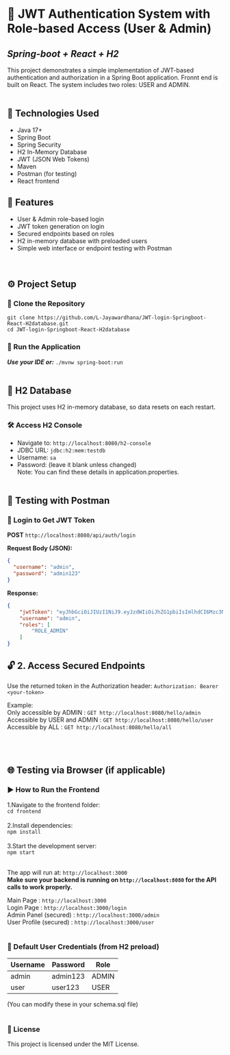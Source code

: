 # 🔐 JWT Authentication System with Role-based Access (User & Admin) 
## ***Spring-boot + React + H2***

This project demonstrates a simple implementation of JWT-based authentication and authorization in a Spring Boot application. Fronnt end is built on React. The system includes two roles: USER and ADMIN.
<br><br>
## 🧰 Technologies Used
- Java 17+
- Spring Boot
- Spring Security
- H2 In-Memory Database
- JWT (JSON Web Tokens)
- Maven
- Postman (for testing)
- React frontend<br>

## 📂 Features
- User & Admin role-based login
- JWT token generation on login
- Secured endpoints based on roles
- H2 in-memory database with preloaded users
- Simple web interface or endpoint testing with Postman<br></br></br>

## ⚙️ Project Setup
### 🔄 Clone the Repository
`git clone https://github.com/L-Jayawardhana/JWT-login-Springboot-React-H2database.git`</br>
`cd JWT-login-Springboot-React-H2database`

### 🚀 Run the Application
***Use your IDE or:***
`./mvnw spring-boot:run` </br></br>

## 💾 H2 Database <br>
This project uses H2 in-memory database, so data resets on each restart.<br>

### 🛠 Access H2 Console
- Navigate to: `http://localhost:8080/h2-console`
- JDBC URL: `jdbc:h2:mem:testdb`
- Username: `sa`
- Password: (leave it blank unless changed)<br>
Note: You can find these details in application.properties.<br><br>

## 🧪 Testing with Postman
### 🔑 Login to Get JWT Token

**POST** `http://localhost:8080/api/auth/login`

**Request Body (JSON):**
```json
{
  "username": "admin",
  "password": "admin123"
}
```

**Response:**
```json
{
    "jwtToken": "eyJhbGciOiJIUzI1NiJ9.eyJzdWIiOiJhZG1pbiIsImlhdCI6Mzc3NTMzNTI5NTB9.MiJTm9bDrc2JI8W....",
    "username": "admin",
    "roles": [
        "ROLE_ADMIN"
    ]
}
```

## 🔓 2. Access Secured Endpoints
Use the returned token in the Authorization header:
`Authorization: Bearer <your-token>`<br>

Example:<br>
Only accessible by ADMIN : `GET http://localhost:8080/hello/admin`<br>
Accessible by USER and ADMIN : `GET http://localhost:8080/hello/user` 
Accessible by ALL : `GET http://localhost:8080/hello/all`<br></br></br></br>

## 🌐 Testing via Browser (if applicable)
### ▶️ How to Run the Frontend
1.Navigate to the frontend folder:
</br>
`cd frontend`
</br></br>
2.Install dependencies:
</br>
`npm install`
</br></br>
3.Start the development server:
</br>
`npm start`
</br></br>

The app will run at: 
`http://localhost:3000` 
</br>
**Make sure your backend is running on `http://localhost:8080` for the API calls to work properly.**


Main Page                      : `http://localhost:3000`<br>
Login Page                     : `http://localhost:3000/login`<br>
Admin Panel (secured)          : `http://localhost:3000/admin`<br>
User Profile (secured)         : `http://localhost:3000/user`</br></br>

### 📁 Default User Credentials (from H2 preload)
| Username | Password | Role  |
| -------- | -------- | ----- |
| admin    | admin123 | ADMIN |
| user     | user123  | USER  |
(You can modify these in your schema.sql file)</br></br>

### 📝 License 
This project is licensed under the MIT License.
